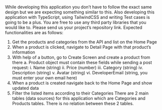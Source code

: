 While developing this application you don’t have to follow the exact same design but we
are expecting something similar to this.
Also developing this application with TypeScript, using TailwindCSS and writing Test
cases is going to be a plus.
You are free to use any third party libraries that you would like to. Please send us your
project’s repository link.
Expected functionalities are as follows:
1. Get the products and categories from the API and list on the Home Page
2. When a product is clicked, navigate to Detail Page with that product’s information
3. With help of a button, go to Create Screen and create a product from there
a. Product object must contain these fields while sending a post request:
i. Name (string)
ii. Price (number)
iii. Category (string)
iv. Description (string)
v. Avatar (string)
vi. DeveloperEmail (string, you must enter your own email here)
4. When a product is created navigate back to the Home Page and show updated
data
5. Filter the listed items according to their Categories
There are 2 main tables (data sources) for this application which are Categories and
Products tables. There is no relation between these 2 tables.
